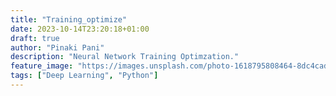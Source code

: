 ```yaml
---
title: "Training_optimize"
date: 2023-10-14T23:20:18+01:00
draft: true
author: "Pinaki Pani"
description: "Neural Network Training Optimzation."
feature_image: "https://images.unsplash.com/photo-1618795808464-8dc4cadb744d?ixid=MnwxMjA3fDB8MHxwaG90by1wYWdlfHx8fGVufDB8fHx8&ixlib=rb-1.2.1&auto=format&fit=crop&w=701&q=80"
tags: ["Deep Learning", "Python"]
---
```

